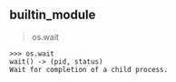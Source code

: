 ## builtin_module
> os.wait  

```
>>> os.wait
wait() -> (pid, status)
Wait for completion of a child process.
```
